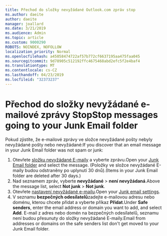 ```yaml
---
title: Přechod do složky nevyžádané Outlook.com zpráv stop
ms.author: daeite
author: daeite
manager: joallard
ms.date: 3/21/2019
ms.audience: Admin
ms.topic: article
ms.custom: 9000290
ROBOTS: NOINDEX, NOFOLLOW
localization_priority: Normal
ms.openlocfilehash: a45058474722af57b772cf6637195aa475faa045
ms.sourcegitcommit: 9d78905c512192ffc4675468abd2efc5f2e4baf4
ms.translationtype: MT
ms.contentlocale: cs-CZ
ms.lasthandoff: 04/23/2019
ms.locfileid: "32373237"
---
```

# <a name="stop-messages-going-to-your-junk-email-folder"></a><span data-ttu-id="464a0-102">Přechod do složky nevyžádané e-mailové zprávy Stop</span><span class="sxs-lookup"><span data-stu-id="464a0-102">Stop messages going to your Junk Email folder</span></span>

<span data-ttu-id="464a0-103">Pokud zjistíte, že e-mailové zprávy ve složce nevyžádané pošty nebyly nevyžádané pošty nebo nevyžádané:</span><span class="sxs-lookup"><span data-stu-id="464a0-103">If you discover that an email message in your Junk Email folder was not spam or junk:</span></span>

1. <span data-ttu-id="464a0-104">Otevřete [složku nevyžádané E-maily](https://outlook.live.com/mail/junkemail) a vyberte zprávu.</span><span class="sxs-lookup"><span data-stu-id="464a0-104">Open your [Junk Email folder](https://outlook.live.com/mail/junkemail) and select the message.</span></span> <span data-ttu-id="464a0-105">(Položky ve složce nevyžádané E-maily budou odstraněny po uplynutí 30 dnů).</span><span class="sxs-lookup"><span data-stu-id="464a0-105">(Items in your Junk Email folder are deleted after 30 days.)</span></span>
1. <span data-ttu-id="464a0-106">Nad seznamem zpráv, vyberte **nevyžádané** > **není nevyžádaná**.</span><span class="sxs-lookup"><span data-stu-id="464a0-106">Above the message list, select **Not junk** > **Not junk**.</span></span>
1. <span data-ttu-id="464a0-107">Otevřete [nastavení nevyžádané e-mailu](https://go.microsoft.com/fwlink/?linkid=2035804).</span><span class="sxs-lookup"><span data-stu-id="464a0-107">Open your [Junk email settings](https://go.microsoft.com/fwlink/?linkid=2035804).</span></span>
1. <span data-ttu-id="464a0-108">V seznamu **bezpečných odesílatelů**zadejte e-mailovou adresu nebo doménu, kterou chcete přidat a vyberte příkaz **Přidat**.</span><span class="sxs-lookup"><span data-stu-id="464a0-108">Under **Safe senders**, enter the email address or domain you want to add, and select **Add**.</span></span> <span data-ttu-id="464a0-109">E-mail z adres nebo domén na bezpečných odesílatelů, seznamu není budou přesunuty do složky nevyžádané E-maily.</span><span class="sxs-lookup"><span data-stu-id="464a0-109">Email from addresses or domains on the safe senders list don't get moved to your Junk Email folder.</span></span>